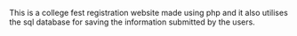 This is a college fest registration website made using php and it also utilises the sql database for saving the information submitted by the users.
